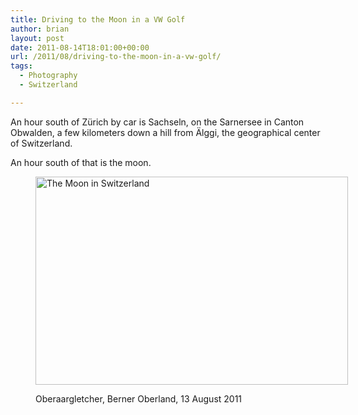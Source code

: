 ```yaml
---
title: Driving to the Moon in a VW Golf
author: brian
layout: post
date: 2011-08-14T18:01:00+00:00
url: /2011/08/driving-to-the-moon-in-a-vw-golf/
tags:
  - Photography
  - Switzerland

---
```

An hour south of Zürich by car is Sachseln, on the Sarnersee in Canton Obwalden, a few kilometers down a hill from Älggi, the geographical center of Switzerland.

An hour south of that is the moon.<figure style="width: 500px" class="wp-caption aligncenter">

[<img src="http://farm7.static.flickr.com/6075/6041977879_49e8d926c4.jpg" alt="The Moon in Switzerland" width="500" height="333" />][1]<figcaption class="wp-caption-text">Oberaargletcher, Berner Oberland, 13 August 2011</figcaption></figure>

 [1]: http://www.flickr.com/photos/bht/6041977879/ "The Moon in Switzerland by bht, on Flickr"